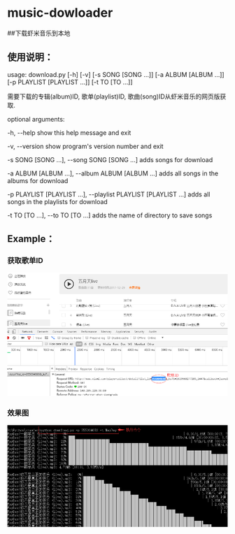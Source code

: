 # music-dowloader
##下载虾米音乐到本地
## 使用说明：
usage: download.py [-h] [-v] [-s SONG [SONG ...]] [-a ALBUM [ALBUM ...]]
                   [-p PLAYLIST [PLAYLIST ...]] [-t TO [TO ...]]

需要下载的专辑(album)ID, 歌单(playlist)ID, 歌曲(song)ID从虾米音乐的网页版获取.

optional arguments:

  -h, --help            show this help message and exit

  -v, --version         show program's version number and exit

  -s SONG [SONG ...], --song SONG [SONG ...]
                        adds songs for download

  -a ALBUM [ALBUM ...], --album ALBUM [ALBUM ...]
                        adds all songs in the albums for download

  -p PLAYLIST [PLAYLIST ...], --playlist PLAYLIST [PLAYLIST ...]
                        adds all songs in the playlists for download

  -t TO [TO ...], --to TO [TO ...]
                        adds the name of directory to save songs
## Example：
### 获取歌单ID
![res1](/img/a.png)
### 效果图
![res2](/img/b.png)
